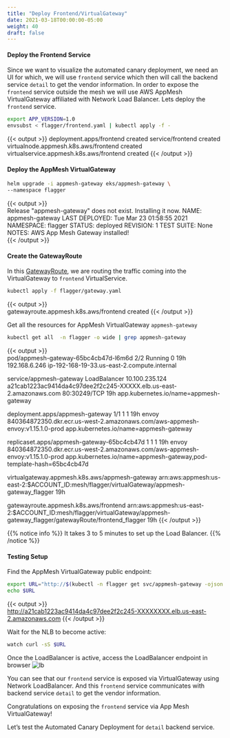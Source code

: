 ```yaml
---
title: "Deploy Frontend/VirtualGateway"
date: 2021-03-18T00:00:00-05:00
weight: 40
draft: false
---
```


#### Deploy the Frontend Service

Since we want to visualize the automated canary deployment, we need an UI for which, we will use `frontend` service which then will call the backend service `detail` to get the vendor information. In order to expose the `frontend` service outside the mesh we will use AWS AppMesh VirtualGateway affiliated with Network Load Balancer. Lets deploy the `frontend` service.

```bash
export APP_VERSION=1.0
envsubst < flagger/frontend.yaml | kubectl apply -f - 
```

{{< output >}}
deployment.apps/frontend created
service/frontend created
virtualnode.appmesh.k8s.aws/frontend created
virtualservice.appmesh.k8s.aws/frontend created 
{{< /output >}}

#### Deploy the AppMesh VirtualGateway

```bash
helm upgrade -i appmesh-gateway eks/appmesh-gateway \
--namespace flagger
```

{{< output >}}  
Release "appmesh-gateway" does not exist. Installing it now.
NAME: appmesh-gateway
LAST DEPLOYED: Tue Mar 23 01:58:55 2021
NAMESPACE: flagger
STATUS: deployed
REVISION: 1
TEST SUITE: None
NOTES:
AWS App Mesh Gateway installed!                                                                                   
{{< /output >}}

#### Create the GatewayRoute

In this [GatewayRoute](https://github.com/aws-containers/eks-microservice-demo/blob/main/flagger/gateway.yaml), we are routing the traffic coming into the VirtualGateway to `frontend` VirtualService.

```bash
kubectl apply -f flagger/gateway.yaml 
```

{{< output >}}  
gatewayroute.appmesh.k8s.aws/frontend created
{{< /output >}}

Get all the resources for AppMesh VirtualGateway `appmesh-gateway`

```bash
kubectl get all  -n flagger -o wide | grep appmesh-gateway
```
{{< output >}}  
pod/appmesh-gateway-65bc4cb47d-l6m6d      2/2     Running   0          19h     192.168.6.246    ip-192-168-19-33.us-east-2.compute.internal   <none>           <none>

service/appmesh-gateway      LoadBalancer   10.100.235.124   a21cab1223ac9414da4c97dee2f2c245-XXXXX.elb.us-east-2.amazonaws.com   80:30249/TCP   19h     app.kubernetes.io/name=appmesh-gateway

deployment.apps/appmesh-gateway      1/1     1            1           19h     envoy        840364872350.dkr.ecr.us-west-2.amazonaws.com/aws-appmesh-envoy:v1.15.1.0-prod       app.kubernetes.io/name=appmesh-gateway

replicaset.apps/appmesh-gateway-65bc4cb47d      1         1         1       19h     envoy        840364872350.dkr.ecr.us-west-2.amazonaws.com/aws-appmesh-envoy:v1.15.1.0-prod       app.kubernetes.io/name=appmesh-gateway,pod-template-hash=65bc4cb47d

virtualgateway.appmesh.k8s.aws/appmesh-gateway   arn:aws:appmesh:us-east-2:$ACCOUNT_ID:mesh/flagger/virtualGateway/appmesh-gateway_flagger   19h

gatewayroute.appmesh.k8s.aws/frontend   arn:aws:appmesh:us-east-2:$ACCOUNT_ID:mesh/flagger/virtualGateway/appmesh-gateway_flagger/gatewayRoute/frontend_flagger   19h
{{< /output >}}

{{% notice info %}}
It takes 3 to 5 minutes to set up the Load Balancer.
{{% /notice %}}

#### Testing Setup

Find the AppMesh VirtualGateway public endpoint:

```bash
export URL="http://$(kubectl -n flagger get svc/appmesh-gateway -ojson | jq -r ".status.loadBalancer.ingress[].hostname")"
echo $URL
```

{{< output >}}  
http://a21cab1223ac9414da4c97dee2f2c245-XXXXXXXX.elb.us-east-2.amazonaws.com
{{< /output >}}

Wait for the NLB to become active:

```bash
watch curl -sS $URL
```

Once the LoadBalancer is active, access the LoadBalancer endpoint in browser
![lb](/images/app_mesh_flagger/lb.png)

You can see that our `frontend` service is exposed via VirtualGateway using Network LoadBalancer. And this `frontend` service communicates with backend service `detail` to get the vendor information.

Congratulations on exposing the `frontend` service via App Mesh VirtualGateway!  

Let’s test the Automated Canary Deployment for `detail` backend service.